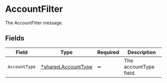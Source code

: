 # AccountFilter

The AccountFilter message.


## Fields

| Field                                                            | Type                                                             | Required                                                         | Description                                                      |
| ---------------------------------------------------------------- | ---------------------------------------------------------------- | ---------------------------------------------------------------- | ---------------------------------------------------------------- |
| `AccountType`                                                    | [*shared.AccountType](../../../pkg/models/shared/accounttype.md) | :heavy_minus_sign:                                               | The accountType field.                                           |